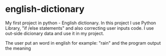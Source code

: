 # english-dictionary
My first project in python - English dictionary.
In this project I use Python Library, "if /else statements" and also correcting user inputs code.
I use out-side  dicionary data and use it in my project.

The user put an word in english for example: "rain"
and the program output the meaning



                                      
